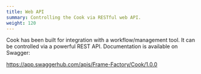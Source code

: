 ```yaml
---
title: Web API
summary: Controlling the Cook via RESTful web API.
weight: 120
---
```


Cook has been built for integration with a workflow/management tool. It can be controlled via a powerful REST API.
Documentation is available on Swagger:

https://app.swaggerhub.com/apis/Frame-Factory/Cook/1.0.0